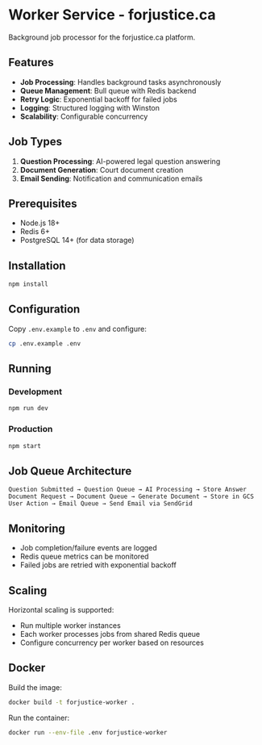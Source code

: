 # Worker Service - forjustice.ca

Background job processor for the forjustice.ca platform.

## Features

- **Job Processing**: Handles background tasks asynchronously
- **Queue Management**: Bull queue with Redis backend
- **Retry Logic**: Exponential backoff for failed jobs
- **Logging**: Structured logging with Winston
- **Scalability**: Configurable concurrency

## Job Types

1. **Question Processing**: AI-powered legal question answering
2. **Document Generation**: Court document creation
3. **Email Sending**: Notification and communication emails

## Prerequisites

- Node.js 18+
- Redis 6+
- PostgreSQL 14+ (for data storage)

## Installation

```bash
npm install
```

## Configuration

Copy `.env.example` to `.env` and configure:

```bash
cp .env.example .env
```

## Running

### Development
```bash
npm run dev
```

### Production
```bash
npm start
```

## Job Queue Architecture

```
Question Submitted → Question Queue → AI Processing → Store Answer
Document Request → Document Queue → Generate Document → Store in GCS
User Action → Email Queue → Send Email via SendGrid
```

## Monitoring

- Job completion/failure events are logged
- Redis queue metrics can be monitored
- Failed jobs are retried with exponential backoff

## Scaling

Horizontal scaling is supported:
- Run multiple worker instances
- Each worker processes jobs from shared Redis queue
- Configure concurrency per worker based on resources

## Docker

Build the image:
```bash
docker build -t forjustice-worker .
```

Run the container:
```bash
docker run --env-file .env forjustice-worker
```
